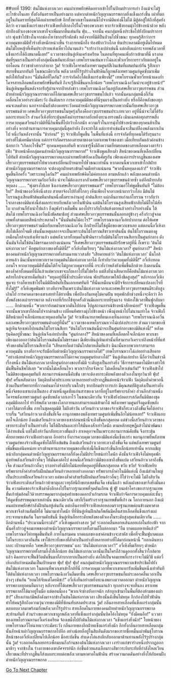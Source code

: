 ##บทที่ 1390: ต้นไม้แห่งกาลเวลา
คนเผ่าเทพยักษ์คิดอยากเข้าไปในป้อมปราการเก่า
ถึงแม้จะไม่รู้อะไรข้างในเลย ทั้งยังอันตรายเป็นอย่างมาก
แต่หากตำหนักวิญญาณบรรพกาลยิ่งแข็งแกร่งขึ้น เผ่าที่ตกอยู่ในอันตรายที่สุดก็คือเผ่าเทพยักษ์ อีกทั้งพวกเขาในตอนนี้ไปจากมิติแห่งนี้ไม่ได้ มิสู้ต่อสู้ให้ถึงที่สุดยังดีกว่า
ความแข็งแกร่งของจ้าวเฟิงหยั่งลึกลงไปในใจของพวกเขา หากจ้าวเฟิงยอมมุ่งไปข้างหน้าด้วย พลังปกป้องตัวเองของพวกเขาก็จะเพิ่มมากขึ้นเช่นกัน
ฟุ่บ...
จากนั้น คนกลุ่มหนึ่งประชิดไปยังป้อมปราการเก่า พุ่งเข้าไปข้างในจากช่องโหว่ซากปรักหักพัง
หลังจากที่มิติปั่นป่วนไปชั่วขณะ ทุกคนรู้สึกว่าการควบคุมของมิติทั่วร่างยิ่งหนักหน่วงขึ้น ร่างกายหนักอึ้ง
ท้องฟ้ากว้างไกล หินประหลาดมีอยู่เต็มไปหมด ต้นไม้ใบหญ้าที่เห็นประปรายแห้งเหี่ยวไปนานแล้ว
“รกร้างว่างเปล่าเช่นนี้ แต่กลับแผ่กระจายพลังเวลาที่แข็งแกร่งได้ถึงขนาดนี้เลย!”
แววตาของซินอู๋เหินเคร่งเครียด
ในตอนที่ทุกคนเพิ่งก้าวเข้ามาที่นี่ แรงกดข่มที่รุนแรงเป็นอย่างยิ่งกลุ่มนั้นพลันทะลักมา เทพโบราณเช่นหวาไฉ่และพั่วเยวี่ยกายราวกับตกอยู่ในบ่อโคลน ก้าวขาช่างยากลำบาก
วู้ม!
จ้าวเฟิงโคจรพลังเทพรวมศูนย์สีเงินเข้มที่ผสมปนเปกัน รู้สึกเบาสบายขึ้นมากทันที
ในขณะเดียวกัน พลังเวลาที่ไร้รูปร่างในฟ้าดินก็ถูกพลังเทพรวมศูนย์ดูดซับมาเพิ่มพลังให้กับตัวเอง
“นี่มันคือที่ใดกัน? การจำกัดถึงได้แข็งแกร่งเพียงนี้!”
เทพโบราณพั่วเยวี่ยหน้าแดงก่ำ โคจรสายเลือดพลังเทพยักษ์ขึ้นทันที ถึงจะรู้สึกดีขึ้นมาเล็กน้อย
“เทพโบราณเฉิงอวิ๋นน่าจะอยู่ข้างหน้า!”
ซินอู๋เหินพูดขึ้นหลังจากรับรู้ผ่านจากป้ายส่งข่าว
เทพโบราณเฉิงอวิ๋นอยู่กับเศษเสี้ยวอาวุธบรรพชน ส่วนฝ่ายตำหนักวิญญาณบรรพกาลก็ไล่ตามเศษเสี้ยวอาวุธบรรพชนไปแล้ว
จากนั้นคนกลุ่มหนึ่งก็เริ่มเคลื่อนไหวอย่างระมัดระวัง
อันดับแรก การควบคุมมิติของที่นี่รุนแรงเป็นอย่างยิ่ง หรือก็คือพลังของทุกคนจะลดต่ำลง
นอกจากนั้นยังต้องคอยระวังคนตำหนักวิญญาณบรรพกาลพวกนั้นกับเศษเสี้ยวอาวุธบรรพชนด้วย
เศษเสี้ยวอาวุธบรรพชนในยุครุ่งเรืองคืออาวุธบรรพชนประเภทเวลา อยู่ที่นี่น่าจะไม่ได้รับผลกระทบอะไร ส่วนอวี่เหิงที่กระตุ้นพลังเผ่าบรรพกาลยิ่งหยิ่งทะนงทรงพลัง เมินเฉยต่อทุกสรรพสิ่ง
การควบคุมเสวียนอ้าวมิติที่นี่กินพื้นที่ไปกว้างไกลนัก ความเร็วในการมุ่งไปข้างหน้าของทุกคนช้าเป็นอย่างยิ่ง
หากต้านทานการควบคุมกลุ่มนี้สุดกำลัง ถึงจะทำได้ แต่การทำเช่นนั้นจะสิ้นเปลืองพลังมากเกินไป
หนึ่งวันหลังจากนั้น
“ช้าก่อน!”
จู่ๆ จ้าวเฟิงก็พูดขึ้น
ในพื้นที่แห่งนี้ การจำกัดที่ทุกคนได้รับรุนแรงอย่างที่ไม่เคยมีมาก่อน
แต่การจำกัดครรลองสายตาของดวงตาเทพเจ้าของเขา เมื่อเทียบกันแล้วค่อนข้างน้อยกว่า
“เกิดอะไรขึ้น?”
ทุกคนหยุดลงทันที พวกเขารู้ซึ้งดีถึงความเยี่ยมยอดของสายเลือดดวงตาจ้าวเฟิง
“ข้างหน้าคือกลุ่มคนตำหนักวิญญาณบรรพกาล!”
จ้าวเฟิงพูดเสียงต่ำ
สีหน้าของคนที่เหลือเปลี่ยนไปทันที
ตำหนักวิญญาณบรรพกาลและเผ่าเทพยักษ์ยังคงเป็นศัตรูกัน เพียงแค่การปรากฏขึ้นของเศษเสี้ยวอาวุธบรรพชนทำให้พวกเขาเปลี่ยนเป้าหมายไปชั่วขณะเท่านั้น
หากตอนนี้พวกเขาเข้าใกล้ฝ่ายตำหนักวิญญาณบรรพกาล จะต้องถูกฝ่ายตรงข้ามโจมตีอย่างแน่นอน
“พวกนั้นหยุดลงแล้ว!”
จ้าวเฟิงพูดขึ้นอีกครั้ง
“เพราะเหตุใดกัน?”
คนเผ่าเทพยักษ์คิดไม่ค่อยออก
ตามหลักแล้ว พลังของคนตำหนักวิญญาณบรรพกาลรวมกับอวี่เหิง น่าจะไม่ต้องเกรงกลัวเศษเสี้ยวอาวุธบรรพชนด้วยซ้ำ แต่อีกฝ่ายกลับหยุดลง
……
“พุ่งตรงไปเลย ชิงเอาเศษเสี้ยวอาวุธบรรพชนมา!”
เทพโบราณอวี้ไห่พูดขึ้นทันที
“ไม่ต้องรีบ!”
สีหน้าของอวี่เหิงนิ่งสงบ สายตาจ้องไปยังที่ไกลๆ
เห็นเพียงใจกลางหน้าผากว้างโล่ง มีต้นไม้โบราณสูงเสียดฟ้าต้นมหึมาต้นหนึ่งตั้งตระหง่านอยู่ ลำต้นสีเทา แผ่กลิ่นอายเก่าแก่โบราณ ราวกับว่าใจกลางของมิติแห่งนี้ส่งผลกระทบกับพลังเวลาในฟ้าดิน
แต่ต้นไม้โบราณสูงเสียดฟ้ากลับไม่มีใบไม้สักใบ บางส่วนก็ยังเน่าไปแล้ว กิ่งผุพังร่วงเต็มพื้น มองไปราวกับใกล้แห้งตายแล้วอย่างไรอย่างนั้น
ใต้ต้นไม้ เทพโบราณเฉิงอวิ๋นนั่งขัดสมาธิอยู่ ส่วนเศษเสี้ยวอาวุธบรรพชนนั้นลอยอยู่ข้างๆ
ครึ่งก้าวสู่จอมเทพทั้งสามเผยสีหน้าประหลาดใจ
“นั่นมันต้นไม้อะไร?”
เทพโบราณหานอวี้เอ่ยปากถาม
ต่อให้เศษเสี้ยวอาวุธบรรพชนร่วมมือกับเทพโบราณเฉิงอวิ๋น อีกฝ่ายก็ไม่ใช่คู่มือของพวกเขาเลย
แต่ตอนนี้อวี่เหิงกลับไม่เลือกโจมตี เช่นนั้นเหตุผลอาจจะเป็นเพราะต้นไม้โบราณสีขาวเทาต้นนั้น
ต้นไม้โบราณมองดูเหมือนใกล้จะแห้งเหี่ยวแล้ว แต่พลังเวลาทั้งหมดในฟ้าดินราวกับมีต้นไม้โบราณสีเทาเป็นศูนย์กลาง ดังนั้นมันจึงไม่ใช่ต้นไม้ธรรมดาอย่างแน่นอน
“ที่เศษเสี้ยวอาวุธบรรพชนเฝ้ารักษาอยู่ที่นี่ ก็เพราะ ‘ต้นไม้แห่งกาลเวลา’ คือศูนย์กลางของทั้งมิตินี้!”
อวี่เหิงยิ้มเรียบๆ
“ต้นไม้แห่งกาลเวลา? ศูนย์กลาง?”
สีหน้าของคนตำหนักวิญญาณบรรพกาลทั้งสามฉายแววสงสัย
“เสียดายแต่ว่า ‘ต้นไม้แห่งกาลเวลา’ นั่นใกล้ตายแล้ว มิฉะนั้นหากพวกเราควบคุมต้นไม้แห่งกาลเวลาได้ ก็เท่ากับว่าควบคุมทั้งมิตินี้!”
อวี่เหิงทอดถอนใจ
หากควบคุมมิติทั้งผืนได้ก็จะไม่ถูกควบคุมจากที่นี่ กระทั่งว่าพลังยังเพิ่มขึ้นอีกด้วย
ถึงตอนนั้น ของล้ำค่าทั้งหมดที่นี่ก็แล้วแต่พวกเขาจะเก็บเอาไปไม่ใช่หรือ
แต่สิ่งที่น่าเสียดายก็คือต้นไม้แห่งกาลเวลาคล้ายใกล้จะตายเต็มทีแล้ว
“หยุดอยู่ที่นี่ชั่วประเดี๋ยวก่อน พักปรับสภาพให้ถึงขีดสูงสุด!”
หลังจากอวี่เหิงพูดจบ ร่างก็หายเข้าไปในมิติฝึกฝนที่เป็นเอกเทศทันที
“ที่นั่นเหมือนจะมีปัจจัยการเปลี่ยนแปลงอะไรที่ยังไม่รู้!”
อวี่เหิงพูดพึมพำ
บางทีอาจเป็นเพราะต้นไม้แห่งกาลเวลาและเศษเสี้ยวอาวุธบรรพชนมีระดับสูงเกินไป การคาดเดาของเขาเลยทำได้ยากขึ้น
เพื่อป้องกันเหตุไม่คาดฝัน หยุดพักสักช่วงหนึ่งจะดีกว่า
อีกทั้งพลังของเผ่าบรรพกาล หลังจากที่เรียกใช้ทุกครั้งล้วนมีผลกระทบที่รุนแรง จำต้องใช้เวลาฟื้นฟูกลับมา
……
อีกด้านหนึ่ง
“พวกเราอ้อมผ่านพวกมันไปก่อน ไปดูสถานการณ์ข้างหน้าสักหน่อย!”
จ้าวเฟิงพูดขึ้น
จากนั้นพวกเขาก็อ้อมไปจากด้านข้าง เปลี่ยนทิศทางมุ่งไปข้างหน้า
เพิ่งมุ่งหน้าไปไม่นานเท่าใด จ้าวเฟิงก็มีสีหน้าตกใจเล็กน้อยและหยุดลงทันใด
วู้ม!
จ้าวเฟิงฉายภาพที่ตนเองเห็นออกมา
“เทพโบราณเฉิงอวิ๋นและเศษเสี้ยวอาวุธบรรพชนต่างอยู่ที่นั่น!”
แววตาของเทพโบราณหวาไฉ่เปล่งประกาย
ส่วนแววตาของซินอู๋เหินจ้องเพ่งไปบนต้นไม้โบราณสีเทา
“ต้นไม้โบราณต้นนี้น่าจะเป็นศูนย์กลางของมิติแห่งนี้!”
หลังครุ่นคิดอยู่ชั่วขณะ ซินอู๋เหินจึงเอ่ยปากขึ้น
“ศูนย์กลาง?”
สีหน้าของคนที่เหลือตกใจเล็กน้อย
พวกเขาเพียงมองออกว่าต้นไม้โบราณต้นนั้นไม่ธรรมดา มีเพียงซินอู๋เหินเท่านั้นที่สามารถวิเคราะห์ถึงหน้าที่ที่แท้จริงของต้นไม้โบราณสีเทาได้
“เสียดายก็แต่ว่ามันใกล้ตายเต็มทีแล้ว มิฉะนั้นหากพวกเราสามารถควบคุมมัน บางทีอาจจะรับมือกับตำหนักวิญญาณบรรพกาลได้!”
เทพโบราณหวาไฉ่เอ่ยอย่างเสียดาย
“อย่างน้อยตำหนักวิญญาณบรรพกาลก็ไม่อาจควบคุมศูนย์กลางได้!”
ซินอู๋เหินเอ่ยปาก นี่ถือว่าเป็นข่าวดีเรื่องหนึ่ง
ต้นไม้แห่งกาลเวลาคือศูนย์กลางของทั้งมิติ ระดับสูงเป็นอย่างยิ่ง วิธีการธรรมดาไม่มีทางทำให้มันฟื้นคืนชีพได้เลย
“พวกนั้นไม่เคลื่อนไหว พวกเราก็รอจังหวะ ไม่เคลื่อนไหวเช่นกัน!”
จ้าวเฟิงเข้าไปในมิติของชุดคลุมทันที
สถานการณ์ตอนนี้คับขัน เขาจะต้องยกระดับพลังของตัวเองในทุกวินาที
ฟุ่บ! ฟุ่บ!
ครั้นหลับตาลง วัตถุดิบล้ำค่าประเภทเวลาหลายอย่างปรากฏขึ้นต่อหน้าจ้าวเฟิง วัตถุดิบล้ำค่าพวกนี้ล้วนเป็นทรัพยากรที่กวาดค้นมาได้จากบริเวณใกล้ๆ ซากป้อมปราการเก่า มีคุณสมบัติสูงส่งเป็นอย่างยิ่ง
หนึ่งจิตของเขาแบ่งเป็นสอง ส่วนหนึ่งดูดซับแก่นสารของเวลาที่อยู่ในทรัพยากรล้ำค่า ส่วนอีกส่วนหนึ่งโคจรพลังเทพรวมศูนย์ ดูดซับพลังเวลาเอาไว้
ในขณะเดียวกัน จ้าวเฟิงยังปลดการสกัดกั้นมิติของชุดคลุมมิติออกไป ทำให้พลังเวลาของโลกภายนอกสามารถแผ่เข้ามาได้ พลังเทพรวมศูนย์จึงดูดซับพลังเวลาได้มากยิ่งขึ้น
ภายในชุดคลุมมิติ ไม่ถึงห้าวัน เสวียนอ้าวเวลาของจ้าวเฟิงก็ทะลวงถึงขั้นเจ็ดได้อย่างราบรื่น
“เสวียนอ้าวเวลาถึงขั้นที่เจ็ด อานุภาพของพลังเทพรวมศูนย์เพิ่มขึ้นอีกไม่น้อยเลย!”
จ้าวเฟิงแอบตกใจเล็กน้อย
ถึงแม้เสวียนอ้าวเวลาของเขาก่อนหน้านี้จะถึงขั้นหกสุดยอด แต่ช่วงนี้เสวียนอ้าวเวลาของเขายกระดับเร็วเป็นอย่างยิ่ง ไม่ได้ฝึกฝนและทำให้มั่นคงสักเท่าใดนัก ตามหลักทฤษฎีแล้วไม่น่าพัฒนาได้ง่ายเช่นนี้
แต่ไม่ถึงห้าวันกลับทะลวงขั้นแล้ว
สาเหตุอาจเป็นเพราะสถานการณ์คับขัน จึงกระตุ้นศักยภาพของจ้าวเฟิงอย่างมาก
อีกอย่าง ยิ่งการควบคุมเวลาของมิติแห่งนี้แข็งแกร่ง พลานุภาพที่พลังเทพรวมศูนย์ของจ้าวเฟิงดูดซับได้ก็ยิ่งเข้มข้น
ถึงแม้เสวียนอ้าวเวลาทะลวงถึงขั้นเจ็ด แต่พลังเทพรวมศูนย์เพิ่มขึ้นแค่นิดหน่อย แรงต้านทานการควบคุมของที่แห่งนี้ก็แข็งแกร่งขึ้นอีกเล็กน้อยเท่านั้น
หากเผชิญหน้ากับกลุ่มคนตำหนักวิญญาณบรรพกาลก็ยังคงไม่มีประโยชน์เท่าใดนัก
ดังนั้นจ้าวเฟิงจึงไม่หยุดพัก มุ่งทำพลังเสวียนอ้าวอื่นๆ ให้มั่นคงต่อไป
ตอนนี้เสวียนอ้าวมิติของเขาถึงขั้นแปด เสวียนอ้าวเวลาถึงขั้นเจ็ด ส่วนเสวียนอ้าวอื่นๆ บางอย่างยังมีอีกไม่น้อยที่หยุดอยู่ที่ขั้นหกสุดยอด
ขวับ ขวับ!
จ้าวเฟิงหยิบทรัพยากรล้ำค่าสำหรับฝึกฝนเสวียนอ้าวหลายอย่างออกมา
ทรัพยากรล้ำค่าในมิติแห่งนี้ ถึงแม้ส่วนใหญ่เป็นประเภทฝึกเสวียนอ้าวเวลา แต่ของล้ำค่าสำหรับฝึกฝนเสวียนอ้าวอื่นๆ ก็ใช่ว่าจะไม่มี
ไม่ถึงสิบวัน จ้าวเฟิงยกระดับเสวียนอ้าวห้าธาตุและวายุอัสนีถึงขอบเขตขั้นเจ็ด
เช่นนี้แล้ว พลังแฝงของเขาจึงยิ่งมั่นคงขึ้น
ความคิดของจ้าวเฟิงดำดิ่งลึกลงไปในรากฐานเทพที่จุดตันเถียน
ฟู่ ฟู่!
บนเค้าโครงของรากฐานเทพขั้นเก้าหุ้มล้อมไว้ด้วยสรรพคุณยากลุ่มสุดท้ายของดอกบัวเก้ามรกต
จ้าวเฟิงกำจัดการควบคุมแต่ละชั้นๆ ให้ดูดซับสรรพคุณยาเหล่านั้น
ขณะเดียวกัน เขาก็เริ่มสร้างรากฐานเทพขั้นที่เก้า
ณ โลกภายนอก
ถึงแม้คนเผ่าเทพยักษ์กำลังฝึกฝนอยู่เช่นกัน แต่กลิ่นอายที่จ้าวเฟิงหล่อหลอมรากฐานเทพค่อนข้างมหาศาล พวกเขาจึงล้วนสัมผัสได้
ไม่นานเท่าใดนัก ที่ที่ซินอู๋เหินฝึกฝนก็พลันมีคลื่นสายเลือดที่แข็งแกร่งแผ่กระจายมาเช่นกัน
ในยามคับขันนี้ ซินอู๋เหินก็ยกระดับพลังของตัวเองในระดับสูงสุดเช่นเดียวกัน
……
อีกด้านหนึ่ง
“ประมาณนี้กระมัง!”
อวี่เหิงพูดอย่างสงบ
วู้ม!
ระลอกคลื่นหลายเส้นลอยเอ่อในท้องฟ้า จากนั้นครึ่งก้าวสู่จอมเทพของตำหนักวิญญาณบรรพกาลทั้งสามก็โผล่ออกมา
“อืม บาดแผลหายดีแล้ว!”
เทพโบราณอวี้ห่ายพูดขึ้นทันที
ภายในสามคน บาดแผลของเขาค่อนข้างจะสาหัส
เพื่อที่จะฟื้นฟูบาดแผลได้ในระยะเวลาอันสั้น เขาใช้กระทั่งของที่ล้ำค่าเป็นอย่างยิ่งหลายอย่างที่ได้มาก่อนหน้านี้
“ออกเดินทางเถอะ เป้าหมายคือ ‘เศษเสี้ยวอาวุธบรรพชน’ และ ‘ต้นไม้แห่งกาลเวลา’!”
อวี่เหิงยิ้มเรียบๆ
ตำหนักวิญญาณบรรพกาลทั้งสามอึ้งไปเล็กน้อย ต้นไม้แห่งกาลเวลานั่นเป็นใครก็ล้วนดูออกทั้งสิ้นว่าใกล้ตายแล้ว
คิดอยากจะฟื้นชีวิตมันขึ้นมาก็ลำบากยากเป็นอย่างยิ่ง ต่อให้เป็นจอมเทพก็เกรงว่าจะไม่มีวิธี
แต่อวี่เหิงกลับกำหนดมันเป็นเป้าหมาย
ฟุ่บ! ฟุ่บ! ฟุ่บ!
คนกลุ่มตำหนักวิญญาณบรรพกาลเข้าประชิดไปยังต้นไม้แห่งกาลเวลา
ในตอนที่พวกเขาเข้าใกล้ที่นี่ การควบคุมเวลาที่พวกเขาแบกรับเพิ่มขึ้นหนึ่งเท่าทันที
ใต้ต้นไม้แห่งกาลเวลา เทพโบราณเฉิงอวิ๋นลืมตาขึ้น เศษเสี้ยวอาวุธบรรพชนก็แผ่ระลอกคลื่นเวลาเป็นช่วงๆ เช่นกัน
“ยอมให้จับแต่โดยดีซะ!”
อวี่เหิงยืนอย่างหยิ่งทะนงพลางตวาดออกมา
ตำหนักวิญญาณบรรพกาลทุกคนยิ้มบางๆ
หลังจากที่ได้เศษเสี้ยวอาวุธบรรพชนมาแล้ว ทุกอย่างจะจบสิ้นลง ตราเทพบรรพกาลก็ได้มาอยู่ในมือ
แต่ตอนนี้เอง
“พวกเจ้าช่างบังอาจนัก กล้าบุกเข้ามาในพื้นที่ต้องห้ามของเผ่าข้า!”
เสียงเก่าแก่มีพลังดังมาจากข้างในต้นไม้แห่งกาลเวลา
เสียงนั้นดังขึ้นไม่หยุด กึกก้องไปทั่วฟ้าดิน ทำให้คนรู้สึกถึงความวุ่นวายของมิติที่ซ้อนทับสอดประสาน
วู้ม!
กลิ่นอายสายเลือดที่แข็งแกร่งกลุ่มนั้นตลบอบอวลมาพร้อมกับพลังเวลาไร้รูปร่าง
สายเลือดในกายของคนฝ่ายตำหนักวิญญาณบรรพกาลสะท้านทันที ส่วนร่างของพวกเขาถูกพลังเวลาที่แข็งแกร่งกลุ่มนั้นบิดโค้งไม่หยุด
“ยังมีคนอีก!”
แววตาของเทพโบราณหานอวี้เคร่งเครียด จ้องเขม็งไปยังต้นไม้แห่งกาลเวลา
“แข็งแกร่งยิ่งนัก!”
ใบหน้าของเทพโบราณอวี้ไห่ฉายแววระมัดระวัง
กลิ่นอายของอีกฝ่ายแข็งแกร่งยิ่งนัก อีกทั้งกลิ่นอายสายเลือดกลุ่มนั้นล้ำหน้าเผ่าวิญญาณบรรพกาลไปอีก อย่างน้อยก็อยู่ในสิบอันดับแรกของรายชื่อหมื่นเผ่าพันธุ์โบราณ
สีหน้าของอวี่เหิงเปลี่ยนไปเล็กน้อย มือสะบัดขึ้น สำแดงโล่แสงลึกลับออกมาต้านทานพลังไร้รูปร่างกลุ่มนั้น
วู้ม!
ระลอกคลื่นลอยกระเพื่อมบนกิ่งก้านของต้นไม้แห่งกาลเวลา
เงาร่างแก่ชราร่างหนึ่งปรากฏออกมาช้าๆ จากข้างใน
ร่างกายของเขาอัศจรรย์นัก ก่อขึ้นด้วยแสงเลือนรางสีขาวระยิบระยับที่กำลังไหลเวียน เสี้ยวขณะที่ปรากฏขึ้นก็ส่งผลกระทบต่อพลังเวลามหาศาลในฟ้าดิน สร้างความกดดันอย่างยิ่งให้กับคนฝั่งตำหนักวิญญาณบรรพกาล
………………………


[Go To Next Chapter]( ./247.md)